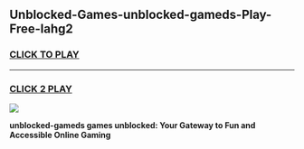 
## Unblocked-Games-unblocked-gameds-Play-Free-lahg2
<h3>
<a href="https://premium76.site?title=unblocked-gameds&ref=20M">CLICK TO PLAY</a></h3>
<hr>

<h3>
<a href="https://premium76.site?title=unblocked-gameds&ref=20M">CLICK 2 PLAY</a>
  
</h3>

<a href="https://premium76.site?title=unblocked-gameds&ref=19M"><img src="https://clearcache.store/games.png"></a>


**unblocked-gameds games unblocked: Your Gateway to Fun and Accessible Online Gaming**
